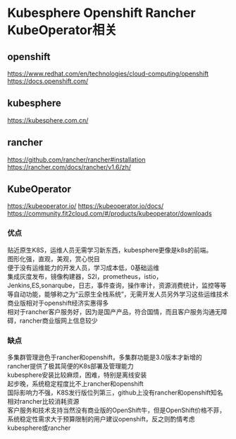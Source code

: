 # Kubesphere Openshift Rancher KubeOperator相关  

## openshift
https://www.redhat.com/en/technologies/cloud-computing/openshift   
https://docs.openshift.com/  

## kubesphere
https://kubesphere.com.cn/

## rancher
https://github.com/rancher/rancher#installation
https://rancher.com/docs/rancher/v1.6/zh/

## KubeOperator
https://kubeoperator.io/
https://kubeoperator.io/docs/
https://community.fit2cloud.com/#/products/kubeoperator/downloads


###  优点    
贴近原生K8S，运维人员无需学习新东西，kubesphere更像是k8s的前端。  
图形化强，直观，美观，赏心悦目    
便于没有运维能力的开发人员，学习成本低，0基础运维     
集成灰度发布，镜像构建器，S2I，prometheus，istio，Jenkins,ES,sonarqube，日志，事件查询，操作审计，资源消费统计，监控等等等自动功能，能够称之为“云原生全栈系统”，无需开发人员另外学习这些运维技术     
商业版相对于openshift经济实惠得多        
相对于rancher客户服务好，因为是国产产品，符合国情，而且客户服务沟通无障碍，rancher商业版网上信息较少          
### 缺点
多集群管理逊色于rancher和openshift，多集群功能是3.0版本才新增的       
rancher提供了极其简便的K8s部署及管理能力      
kubesphere安装比较麻烦，困难，特别是离线安装    
起步晚，系统稳定程度比不上rancher和openshift         
国际影响力不强，K8S发行版位列第三，github上没有rancher和openshift知名       
相对rancher比较消耗资源          
客户服务和技术支持当然没有商业版的OpenShift牛，但是OpenShift价格不菲，系统稳定性需求大于预算限制的用户建议openshift，反之则酌情考虑kubesphere或rancher        
